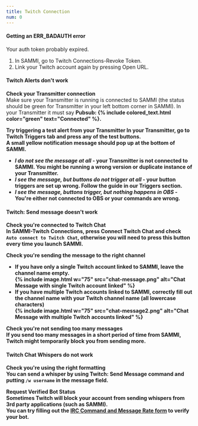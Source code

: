 ```yaml
---
title: Twitch Connection
num: 0
---
```


#### Getting an ERR_BADAUTH error
Your auth token probably expired.
1. In SAMMI, go to Twitch Connections-Revoke Token.
2. Link your Twitch account again by pressing Open URL.

#### Twitch Alerts don't work

**Check your Transmitter connection**\
Make sure your Transmitter is running is connected to SAMMI (the status should be green for Transmitter in your left bottom corner in SAMMI).
In your Transmitter it must say <strong>Pubsub: {% include colored_text.html color="green" text="Connected" %}<strong>.

**Try triggering a test alert from your Transmitter**
In your Transmitter, go to Twitch Triggers tab and press any of the test buttons.\
A small yellow notification message should pop up at the bottom of SAMMI.

- *I do not see the message at all* - your Transmitter is not connected to SAMMI. You might be running a wrong version or duplicate instance of your Transmitter.
- *I see the message, but buttons do not trigger at all* - your button triggers are set up wrong. Follow the guide in our Triggers section.
- *I see the message, buttons trigger, but nothing happens in OBS* - You're either not connected to OBS or your commands are wrong.

#### Twitch: Send message doesn't work

**Check you're connected to Twitch Chat**\
In SAMMI-Twitch Connections, press Connect Twitch Chat and check `Auto connect to Twitch Chat`, otherwise you will need to press this button every time you launch SAMMI.

**Check you're sending the message to the right channel**
- If you have only a single Twitch account linked to SAMMI, leave the channel name empty.\
  {% include image.html w="75" src="chat-message.png" alt="Chat Message with single Twitch account linked" %}
- If you have multiple Twitch accounts linked to SAMMI, correctly fill out the channel name with your Twitch channel name (all lowercase characters)\
  {% include image.html w="75" src="chat-message2.png" alt="Chat Message with multiple Twitch accounts linked" %}

**Check you're not sending too many messages**\
If you send too many messages in a short period of time from SAMMI, Twitch might temporarily block you from sending more.

#### Twitch Chat Whispers do not work

**Check you're using the right formatting**\
You can send a whisper by using Twitch: Send Message command and putting `/w username` in the message field.

**Request Verified Bot Status**\
Sometimes Twitch will block your account from sending whispers from 3rd party applications (such as SAMMI).\
You can try filling out the [IRC Command and Message Rate form](https://dev.twitch.tv/limit-increase) to verify your bot.